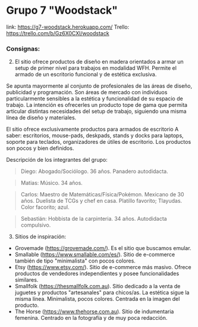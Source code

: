 # Grupo 7 "Woodstack"

link: https://g7-woodstack.herokuapp.com/
Trello: https://trello.com/b/Gz6X0CXl/woodstack

### Consignas:

2. El sitio ofrece productos de diseño en madera orientados a armar un setup de primer nivel para trabajos en modalidad WFH. Permite el armado de un escritorio funcional y de estética exclusiva.

Se apunta mayormente al conjunto de profesionales de las áreas de diseño, publicidad y programación. Son áreas de mercado con individuos particularmente sensibles a la estética y funcionalidad de su espacio de trabajo. 
La intención es ofrecerles un producto tope de gama que permita articular distintas necesidades del setup de trabajo, siguiendo una misma línea de diseño y materiales. 

El sitio ofrece exclusivamente productos para armados de escritorio A saber: escritorios, mouse-pads, deskpads, stands y docks para laptops, soporte para teclados, organizadores de útiles de escritorio. Los productos son pocos y bien definidos. 

Descripción de los integrantes del grupo:

>Diego: Abogado/Sociólogo. 36 años. Panadero autodidacta.

>Matias: Músico. 34 años.

>Carlos: Maestro de Matemáticas/Física/Pokémon. Mexicano de 30 años. Duelista de TCGs y chef en casa. Platillo favorito; Tlayudas. Color facorito; azul.

>Sebastián: Hobbista de la carpinteria. 34 años. Autodidacta compulsivo.

3. Sitios de inspiración:

- Grovemade (https://grovemade.com/). Es el sitio que buscamos emular.
- Smallable (https://www.smallable.com/es/). Sitio de e-commerce también de tipo "minimalista" con pocos colores.
- Etsy (https://www.etsy.com/). Sitio de e-commerce más masivo. Ofrece productos de vendedores independientes y posee funcionalidades similares.
- Smallfolk (https://thesmallfolk.com.au). Sitio dedicado a la venta de juguetes y productos "artesanales" para chicos/as. La estética sigue la misma línea. Minimalista, pocos colores. Centrada en la imagen del producto.
- The Horse (https://www.thehorse.com.au). Sitio de indumentaria femenina. Centrado en la fotografía y de muy poca redacción. 

